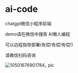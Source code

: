 # ai-code
chatgpt微信小程序前端

demo请在微信中搜索 AI懒人编程

可以远程指导部署(有偿!有偿!有偿!)

请微信扫码咨询

![10501676901784_ pic](https://user-images.githubusercontent.com/3366494/220135103-2ca2fdf3-cf75-410d-a7c7-0c3e466c62f3.jpg)
